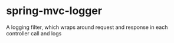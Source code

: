 # spring-mvc-logger
A logging filter, which wraps around request and response in each controller call and logs

